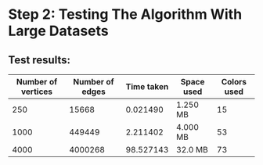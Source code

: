 # Step 2: Testing The Algorithm With Large Datasets
## Test results:

| Number of vertices | Number of edges | Time taken | Space used | Colors used |
| ------------------ | --------------- | ---------- | ---------- | ----------- |
| 250                | 15668           | 0.021490   | 1.250 MB   | 15          |
| 1000               | 449449          | 2.211402   | 4.000 MB   | 53          |
| 4000               | 4000268         | 98.527143  | 32.0  MB   | 73          |
